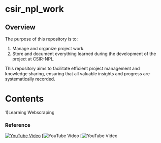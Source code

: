 # csir_npl_work
## Overview
The purpose of this repository is to:
1. Manage and organize project work.
2. Store and document everything learned during the development of the project at CSIR-NPL.

This repository aims to facilitate efficient project management and knowledge sharing, ensuring that all valuable insights and progress are systematically recorded.

# Contents
1)Learning Webscraping 
  ### Reference
   [![YouTube Video](https://i.ytimg.com/vi/2hPCX-p_X8Q/hq720.jpg)](https://www.youtube.com/watch?v=2hPCX-p_X8Q)
    [![YouTube Video](https://www.youtube.com/watch?v=R8vJCKpgu0Y)
  [![YouTube Video](https://www.youtube.com/watch?v=7hpQQ36kKtI )
    
   
